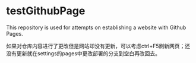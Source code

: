# testGithubPage
This repository is used for attempts on establishing a website with Github Pages.

如果对仓库内容进行了更改但是网站却没有更新，可以考虑ctrl+F5刷新网页；还没有更新就在settings的pages中更改部署的分支到空白再改回去。
